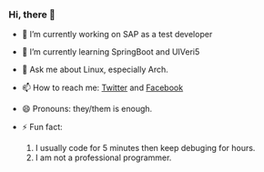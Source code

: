 ### Hi, there 👋

- 🔭 I’m currently working on SAP as a test developer
- 🌱 I’m currently learning SpringBoot and UIVeri5 

- 💬 Ask me about Linux, especially Arch.
- 📫 How to reach me: [Twitter](https://twitter.com/__AlexHu__) and [Facebook](https://www.facebook.com/profile.php?id=100077675725189)
- 😄 Pronouns: they/them is enough.
- ⚡ Fun fact: 
    1. I usually code for 5 minutes then keep debuging for hours.
    2. I am not a professional programmer.
<!-- - 👯 I’m looking to collaborate on ...
     - 🤔 I’m looking for help with -->
